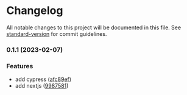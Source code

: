 # Changelog

All notable changes to this project will be documented in this file. See [standard-version](https://github.com/conventional-changelog/standard-version) for commit guidelines.

### 0.1.1 (2023-02-07)


### Features

* add cypress ([afc89ef](https://github.com/mokkapps/changelog-generator-demo/commits/afc89ef19613490f782bc86a14a431e9c7b31c45))
* add nextjs ([9987581](https://github.com/mokkapps/changelog-generator-demo/commits/9987581174f4ff64eb8c76824c01df62d935ba91))
